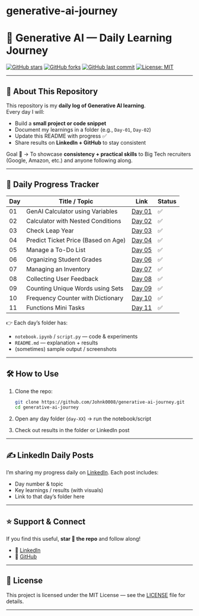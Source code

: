 # generative-ai-journey

# 🚀 Generative AI — Daily Learning Journey

[![GitHub stars](https://img.shields.io/github/stars/YOUR_USERNAME/generative-ai-daily?style=social)](https://github.com/YOUR_USERNAME/generative-ai-daily/stargazers)
[![GitHub forks](https://img.shields.io/github/forks/YOUR_USERNAME/generative-ai-daily?style=social)](https://github.com/YOUR_USERNAME/generative-ai-daily/network/members)
[![GitHub last commit](https://img.shields.io/github/last-commit/YOUR_USERNAME/generative-ai-daily?color=green)](https://github.com/YOUR_USERNAME/generative-ai-daily/commits/main)
[![License: MIT](https://img.shields.io/badge/License-MIT-yellow.svg)](LICENSE)

---

## 📌 About This Repository
This repository is my **daily log of Generative AI learning**.  
Every day I will:
- Build a **small project or code snippet**  
- Document my learnings in a folder (e.g., `Day-01`, `Day-02`)  
- Update this README with progress ✅  
- Share results on **LinkedIn + GitHub** to stay consistent  

Goal 🎯 → To showcase **consistency + practical skills** to Big Tech recruiters (Google, Amazon, etc.) and anyone following along.  

---

## 📅 Daily Progress Tracker

| Day | Title / Topic                                   | Link                                         | Status |
|-----|------------------------------------------------|----------------------------------------------|--------|
| 01  | GenAI Calculator using Variables               | [Day 01](day-01-GenAi_Calculator_using_variables) | ✅     |
| 02  | Calculator with Nested Conditions              | [Day 02](day-02-Calculator_using_nested_conditions) | ✅     |
| 03  | Check Leap Year                                | [Day 03](day-03-check_leap_year)             | ✅     |
| 04  | Predict Ticket Price (Based on Age)            | [Day 04](day-04-Predict_ticket_price_based_on_age) | ✅     |
| 05  | Manage a To-Do List                            | [Day 05](day-05-Manage_ToDo_List)            | ✅     |
| 06  | Organizing Student Grades                      | [Day 06](day-06-Organizing_Student_Grades)   | ✅     |
| 07  | Managing an Inventory                          | [Day 07](day-07-Managing_Inventory)          | ✅     |
| 08  | Collecting User Feedback                       | [Day 08](day-08-Collecting_User_Feedback)    | ✅     |
| 09  | Counting Unique Words using Sets               | [Day 09](day-09-Counting_Unique_words_using_Sets) | ✅     |
| 10  | Frequency Counter with Dictionary              | [Day 10](day-10-Dictionary_frequency_counter) | ✅     |
| 11  | Functions Mini Tasks                           | [Day 11](day-11-Functions_Mini_Tasks)        | ✅     |




👉 Each day’s folder has:
- `notebook.ipynb` / `script.py` — code & experiments  
- `README.md` — explanation + results  
- (sometimes) sample output / screenshots  


---


## 🛠️ How to Use

1. Clone the repo:

   ```bash
   git clone https://github.com/Johnk0008/generative-ai-journey.git
   cd generative-ai-journey
   ```
2. Open any day folder (`day-XX`) → run the notebook/script
3. Check out results in the folder or LinkedIn post

---

## ✍️ LinkedIn Daily Posts

I’m sharing my progress daily on [LinkedIn](https://www.linkedin.com/in/johnk0008/).
Each post includes:

* Day number & topic
* Key learnings / results (with visuals)
* Link to that day’s folder here

---

## ⭐ Support & Connect

If you find this useful, **star 🌟 the repo** and follow along!

* 💼 [LinkedIn](https://www.linkedin.com/in/johnk0008/)
* 🐙 [GitHub](https://github.com/Johnk0008)

---

## 📜 License

This project is licensed under the MIT License — see the [LICENSE](LICENSE) file for details.

---

